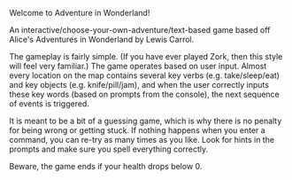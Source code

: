 Welcome to Adventure in Wonderland!

An interactive/choose-your-own-adventure/text-based game based off Alice's Adventures in Wonderland by Lewis Carrol.

The gameplay is fairly simple. (If you have ever played Zork, then this style will feel very familiar.) The game operates based on user input. Almost every location on the map contains several key verbs (e.g. take/sleep/eat) and key objects (e.g. knife/pill/jam), and when the user correctly inputs these key words (based on prompts from the console), the next sequence of events is triggered.

It is meant to be a bit of a guessing game, which is why there is no penalty for being wrong or getting stuck. If nothing happens when you enter a command, you can re-try as many times as you like. Look for hints in the prompts and make sure you spell everything correctly.

Beware, the game ends if your health drops below 0.